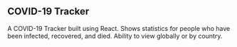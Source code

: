 ## COVID-19 Tracker
A COVID-19 Tracker built using React. Shows statistics for people who have been infected, recovered, and died. Ability to view globally or by country.